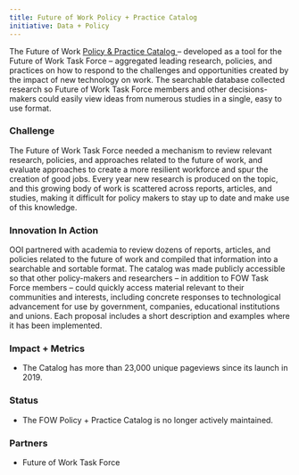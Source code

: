 ```yaml
---
title: Future of Work Policy + Practice Catalog
initiative: Data + Policy
---
```


The Future of Work [Policy & Practice Catalog ](https://fow.innovation.nj.gov/)– developed as a tool for the Future of Work Task Force – aggregated leading research, policies, and practices on how to respond to the challenges and opportunities created by the impact of new technology on work. The searchable database collected research so Future of Work Task Force members and other decisions-makers could easily view ideas from numerous studies in a single, easy to use format.

### Challenge
 The Future of Work Task Force needed a mechanism to review relevant research, policies, and approaches related to the future of work, and evaluate approaches to create a more resilient workforce and spur the creation of good jobs. Every year new research is produced on the topic, and this growing body of work is scattered across reports, articles, and studies, making it difficult for policy makers to stay up to date and make use of this knowledge.

### Innovation In Action
 OOI partnered with academia to review dozens of reports, articles, and policies related to the future of work and compiled that information into a searchable and sortable format. The catalog was made publicly accessible so that other policy-makers and researchers – in addition to FOW Task Force members – could quickly access material relevant to their communities and interests, including concrete responses to technological advancement for use by government, companies, educational institutions and unions. Each proposal includes a short description and examples where it has been implemented.

### Impact + Metrics

- The Catalog has more than 23,000 unique pageviews since its launch in 2019.

### Status

- The FOW Policy + Practice Catalog is no longer actively maintained.

### Partners

- Future of Work Task Force
